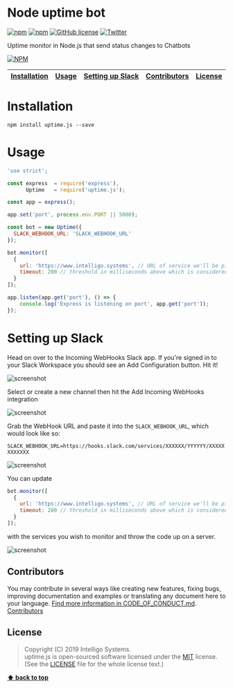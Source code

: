 # Node uptime bot

[![npm](https://img.shields.io/npm/v/uptime.js.svg?style=plastic)](https://www.npmjs.com/package/uptime.js)
[![npm](https://img.shields.io/npm/dt/uptime.js.svg?style=plastic)](https://www.npmjs.com/package/uptime.js)
[![GitHub license](https://img.shields.io/github/license/intelligo-systems/uptime.js.svg)](https://github.com/intelligo-systems/uptime.js/blob/master/LICENSE)
[![Twitter](https://img.shields.io/twitter/url/https/github.com/intelligo-systems/uptime.js.svg?style=social)](https://twitter.com/intent/tweet?text=Wow:&url=https%3A%2F%2Fgithub.com%2Fintelligo-systems%2Fintelligo)

Uptime monitor in Node.js that send status changes to Chatbots

[![NPM](https://nodei.co/npm/uptime.js.png?downloads=true&downloadRank=true&stars=true)](https://nodei.co/npm/uptime.js/)


| [Installation][] | [Usage][] | [Setting up Slack][] | [Contributors][] | [License][] |
|---|---|---|---|---|

# Installation

```
npm install uptime.js --save
```

# Usage

```js
'use strict';

const express  = require('express'),
      Uptime   = require('uptime.js');

const app = express();

app.set('port', process.env.PORT || 5000);

const bot = new Uptime({
  SLACK_WEBHOOK_URL: 'SLACK_WEBHOOK_URL'
});

bot.monitor([
  {
    url: 'https://www.intelligo.systems', // URL of service we'll be pining
    timeout: 200 // threshold in milliseconds above which is considered degraded performance
  }
]);

app.listen(app.get('port'), () => {
    console.log('Express is listening on port', app.get('port'));
});

```

# Setting up Slack

Head on over to the Incoming WebHooks Slack app. If you're signed in to your Slack Workspace you should see an Add Configuration button. Hit it!

![screenshot](https://raw.githubusercontent.com/intelligo-systems/uptime.js/master/.github/image1.png)

Select or create a new channel then hit the Add Incoming WebHooks integration

![screenshot](https://raw.githubusercontent.com/intelligo-systems/uptime.js/master/.github/image2.png)

Grab the WebHook URL and paste it into the `SLACK_WEBHOOK_URL`, which would look like so:

`SLACK_WEBHOOK_URL=https://hooks.slack.com/services/XXXXXX/YYYYYY/XXXXXXXXXXXX`

![screenshot](https://raw.githubusercontent.com/intelligo-systems/uptime.js/master/.github/image3.png)

You can update 

```js
bot.monitor([
  {
    url: 'https://www.intelligo.systems', // URL of service we'll be pining
    timeout: 200 // threshold in milliseconds above which is considered degraded performance
  }
]);
``` 
with the services you wish to monitor and throw the code up on a server.

![screenshot](https://raw.githubusercontent.com/intelligo-systems/uptime.js/master/.github/image4.png)

## Contributors

You may contribute in several ways like creating new features, fixing bugs, improving documentation and examples
or translating any document here to your language. [Find more information in CODE_OF_CONDUCT.md](.github/CODE_OF_CONDUCT.md).
<a href="https://github.com/intelligo-systems/uptime.js/graphs/contributors">Contributors</a>

## License

> Copyright (C) 2019 Intelligo Systems.  
> uptime.js is open-sourced software licensed under the [MIT](https://opensource.org/licenses/MIT) license.  
> (See the [LICENSE](https://github.com/intelligo-systems/uptime.js/blob/master/LICENSE) file for the whole license text.)

**[⬆ back to top](#node-uptime-bot)**

[Installation]:#installation
[Usage]:#usage
[Setting up Slack]:#setting-up-slack
[Contributors]:#contributors
[License]:#license

